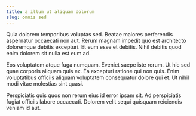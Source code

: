 ```yaml
---
title: a illum ut aliquam dolorum
slug: omnis sed
---
```


Quia dolorem temporibus voluptas sed. Beatae maiores perferendis aspernatur occaecati non aut. Rerum magnam impedit quo est architecto doloremque debitis excepturi. Et eum esse et debitis. Nihil debitis quod enim dolorem sit nulla est eum ad.

Eos voluptatem atque fuga numquam. Eveniet saepe iste rerum. Ut hic sed quae corporis aliquam quis ex. Ea excepturi ratione qui non quis. Enim voluptatibus officiis aliquam voluptatem consequatur dolore qui et. Ut nihil modi vitae molestias sint quasi.

Perspiciatis quis quos non rerum eius id error ipsam sit. Ad perspiciatis fugiat officiis labore occaecati. Dolorem velit sequi quisquam reiciendis veniam id aut.
